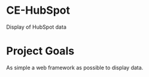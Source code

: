 # CE-HubSpot
Display of HubSpot data

# Project Goals
As simple a web framework as possible to display data.
